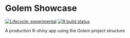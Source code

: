 # Golem Showcase

<!-- badges: start -->
[![Lifecycle: experimental](https://img.shields.io/badge/lifecycle-experimental-orange.svg)](https://www.tidyverse.org/lifecycle/#experimental)
[![R build status](https://github.com/JamesGallant/GolemShowcase/workflows/Run-Unittest/badge.svg)](https://github.com/JamesGallant/GolemShowcase/actions)
<!-- badges: end -->

A production R-shiny app using the Golem project structure 
